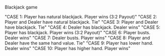 Blackjack game

"CASE 1: Player has natural blackjack. Player wins (3:2 Payout)"
"CASE 2: Player and Dealer have natural blackjack. Tie"
"CASE 3: Player and Dealer have blackjack. Tie"
"CASE 4: Dealer has blackjack. Dealer wins"
"CASE 5: Player has blackjack. Player wins (3:2 Payout)"
"CASE 6: Player busts. Dealer wins"
"CASE 7: Dealer busts. Player wins"
"CASE 8: Player and Dealer have the same hand value. Tie"
"CASE 9: Player has lower hand. Dealer wins"
"CASE 10: Player has higher hand. Player wins"
